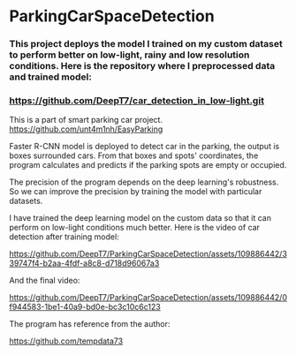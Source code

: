 # ParkingCarSpaceDetection

### This project deploys the model I trained on my custom dataset to perform better on low-light, rainy and low resolution conditions. Here is the repository where I preprocessed data and trained model: 
### https://github.com/DeepT7/car_detection_in_low-light.git

This is a part of smart parking car project.
https://github.com/unt4m1nh/EasyParking

Faster R-CNN model is deployed to detect car in the parking, the output is boxes surrounded cars. From that boxes and spots' coordinates, the program calculates and predicts if the parking spots are empty or occupied.

The precision of the program depends on the deep learning's robustness. So we can improve the precision by training the model with particular datasets.

I have trained the deep learning model on the custom data so that it can perform on low-light conditions much better.
Here is the video of car detection after training model:

https://github.com/DeepT7/ParkingCarSpaceDetection/assets/109886442/339747f4-b2aa-4fdf-a8c8-d718d96067a3


And the final video: 

https://github.com/DeepT7/ParkingCarSpaceDetection/assets/109886442/0f944583-1be1-40a9-bd0e-bc3c10c6c123



The program has reference from the author: 

https://github.com/tempdata73
